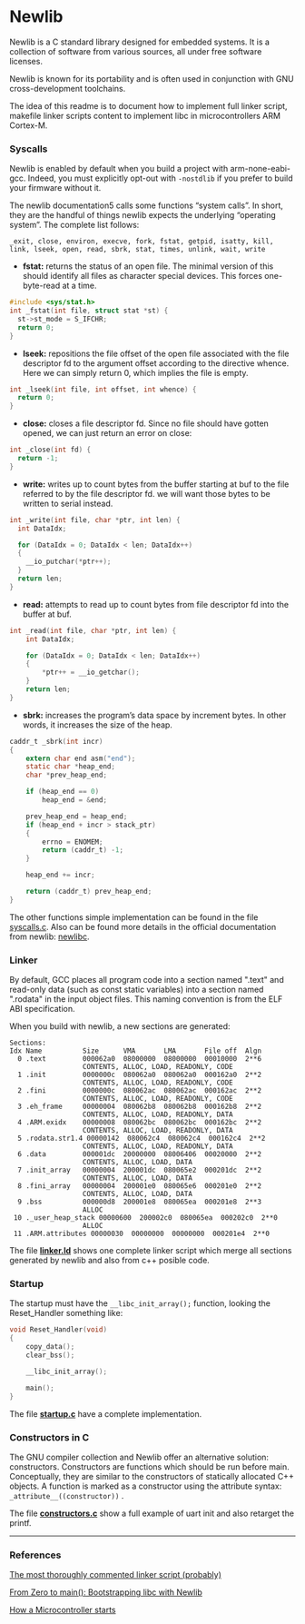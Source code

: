 # Newlib

Newlib is a C standard library designed for embedded systems. It is a collection
of software from various sources, all under free software licenses.

Newlib is known for its portability and is often used in conjunction with GNU
cross-development toolchains. 

The idea of this readme is to document how to implement full linker script, makefile
linker scripts content to implement libc in microcontrollers ARM Cortex-M.

### Syscalls

Newlib is enabled by default when you build a project with arm-none-eabi-gcc.
Indeed, you must explicitly opt-out with `-nostdlib` if you prefer to build your
firmware without it.

The newlib documentation5 calls some functions “system calls”. In short, they
are the handful of things newlib expects the underlying “operating system”. The
complete list follows:

```
_exit, close, environ, execve, fork, fstat, getpid, isatty, kill,
link, lseek, open, read, sbrk, stat, times, unlink, wait, write
```
- **fstat:** returns the status of an open file. The minimal version of this
should identify all files as character special devices. This forces
one-byte-read at a time.

```C
#include <sys/stat.h>
int _fstat(int file, struct stat *st) {
  st->st_mode = S_IFCHR;
  return 0;
}
```

- **lseek:** repositions the file offset of the open file associated with the
file descriptor fd to the argument offset according to the directive whence.
Here we can simply return 0, which implies the file is empty.

```C
int _lseek(int file, int offset, int whence) {
  return 0;
}
```

- **close:** closes a file descriptor fd. Since no file should have gotten
opened, we can just return an error on close:

```C
int _close(int fd) {
  return -1;
}
```

- **write:** writes up to count bytes from the buffer starting at buf to the
file referred to by the file descriptor fd. we will want those bytes to be
written to serial instead.

```C
int _write(int file, char *ptr, int len) {
  int DataIdx;

  for (DataIdx = 0; DataIdx < len; DataIdx++)
  {
  	__io_putchar(*ptr++);
  }
  return len;
}
```

- **read:** attempts to read up to count bytes from file descriptor fd into the
buffer at buf.

```C
int _read(int file, char *ptr, int len) {
    int DataIdx;

    for (DataIdx = 0; DataIdx < len; DataIdx++)
    {
    	*ptr++ = __io_getchar();
    }
    return len;
}
```

- **sbrk:** increases the program’s data space by increment bytes. In other
words, it increases the size of the heap.

```C
caddr_t _sbrk(int incr)
{
    extern char end asm("end");
    static char *heap_end;
    char *prev_heap_end;

    if (heap_end == 0)
    	heap_end = &end;

    prev_heap_end = heap_end;
    if (heap_end + incr > stack_ptr)
    {
    	errno = ENOMEM;
    	return (caddr_t) -1;
    }

    heap_end += incr;

    return (caddr_t) prev_heap_end;
}
```

The other functions simple implementation can be found in the file
[syscalls.c](Linkers/syscalls.c). Also can be found more details in the
official documentation from newlib: [newlibc](https://sourceware.org/newlib/).

### Linker

By default, GCC places all program code into a section named ".text" and
read-only data (such as const static variables) into a section named ".rodata"
in the input object files. This naming convention is from the ELF ABI
specification.

When you build with newlib, a new sections are generated:

```
Sections:
Idx Name          Size      VMA       LMA       File off  Algn
  0 .text         000062a0  08000000  08000000  00010000  2**6
                  CONTENTS, ALLOC, LOAD, READONLY, CODE
  1 .init         0000000c  080062a0  080062a0  000162a0  2**2
                  CONTENTS, ALLOC, LOAD, READONLY, CODE
  2 .fini         0000000c  080062ac  080062ac  000162ac  2**2
                  CONTENTS, ALLOC, LOAD, READONLY, CODE
  3 .eh_frame     00000004  080062b8  080062b8  000162b8  2**2
                  CONTENTS, ALLOC, LOAD, READONLY, DATA
  4 .ARM.exidx    00000008  080062bc  080062bc  000162bc  2**2
                  CONTENTS, ALLOC, LOAD, READONLY, DATA
  5 .rodata.str1.4 00000142  080062c4  080062c4  000162c4  2**2
                  CONTENTS, ALLOC, LOAD, READONLY, DATA
  6 .data         000001dc  20000000  08006406  00020000  2**2
                  CONTENTS, ALLOC, LOAD, DATA
  7 .init_array   00000004  200001dc  080065e2  000201dc  2**2
                  CONTENTS, ALLOC, LOAD, DATA
  8 .fini_array   00000004  200001e0  080065e6  000201e0  2**2
                  CONTENTS, ALLOC, LOAD, DATA
  9 .bss          000000d8  200001e8  080065ea  000201e8  2**3
                  ALLOC
 10 ._user_heap_stack 00000600  200002c0  080065ea  000202c0  2**0
                  ALLOC
 11 .ARM.attributes 00000030  00000000  00000000  000201e4  2**0
```

The file **[linker.ld](Linkers/linker.ld)** shows one complete linker script
which merge all sections generated by newlib and also from c++ posible code.

### Startup

The startup must have the `__libc_init_array();` function, looking the
Reset_Handler something like:

```C
void Reset_Handler(void)
{
    copy_data();
    clear_bss();

    __libc_init_array();

    main();
}
```

The file **[startup.c](Linkers/startup.c)** have a complete implementation.

### Constructors in C

The GNU compiler collection and Newlib offer an alternative solution:
constructors. Constructors are functions which should be run before main.
Conceptually, they are similar to the constructors of statically allocated C++
objects. A function is marked as a constructor using the attribute syntax:
`_attribute__((constructor))` .

The file **[constructors.c](Linkers/constructors.c)** show a full example of
uart init and also retarget the printf.

---

### References

[The most thoroughly commented linker script (probably)](https://blog.thea.codes/the-most-thoroughly-commented-linker-script/)

[From Zero to main(): Bootstrapping libc with Newlib](https://interrupt.memfault.com/blog/boostrapping-libc-with-newlib)

[How a Microcontroller starts](https://www.youtube.com/watch?v=MhOba73z-dQ&ab_channel=ArtfulBytes)

